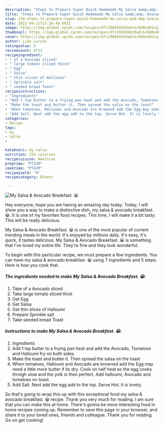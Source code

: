 ```yaml
---
description: "Steps to Prepare Super Quick Homemade My Salsa &amp;amp; Avocado Breakfast. 😀"
title: "Steps to Prepare Super Quick Homemade My Salsa &amp;amp; Avocado Breakfast. 😀"
slug: 234-steps-to-prepare-super-quick-homemade-my-salsa-and-amp-avocado-breakfast
date: 2021-04-11T17:26:49.681Z
image: https://img-global.cpcdn.com/recipes/d7c298926b3dadcb/680x482cq70/my-salsa-avocado-breakfast-recipe-main-photo.jpg
thumbnail: https://img-global.cpcdn.com/recipes/d7c298926b3dadcb/680x482cq70/my-salsa-avocado-breakfast-recipe-main-photo.jpg
cover: https://img-global.cpcdn.com/recipes/d7c298926b3dadcb/680x482cq70/my-salsa-avocado-breakfast-recipe-main-photo.jpg
author: Lida Larson
ratingvalue: 5
reviewcount: 6723
recipeingredient:
- " of a Avocado sliced"
- " large tomato sliced thick"
- " Egg"
- " Salsa"
- " thin slices of Halloumi"
- " Sprinkle salt"
- " seeded bread Toast"
recipeinstructions:
- "Ingredients"
- "Add 1 tsp butter to a frying pan heat and add the Avocado, Tomatoes and Halloumi fry on both sides."
- "Make the toast and butter it. Then spread the salsa on the toast"
- "When tomatoes, Halloumi and Avocado are browned add the Egg may need a little more butter if its dry. Cook on half heat so the egg cooks throigh slow and the yolk is then perfect. Add halloumi, Avocado and tomatoes on toast."
- "Add Salt. Next add the egg add to the top. Serve Hot. It is lovely."
categories:
- Recipe
tags:
- my
- salsa
- 

katakunci: my salsa  
nutrition: 234 calories
recipecuisine: American
preptime: "PT32M"
cooktime: "PT42M"
recipeyield: "4"
recipecategory: Dinner

---
```



![My Salsa &amp; Avocado Breakfast. 😀](https://img-global.cpcdn.com/recipes/d7c298926b3dadcb/680x482cq70/my-salsa-avocado-breakfast-recipe-main-photo.jpg)

Hey everyone, hope you are having an amazing day today. Today, I will show you a way to make a distinctive dish, my salsa &amp; avocado breakfast. 😀. It is one of my favorites food recipes. This time, I will make it a bit tasty. This will be really delicious.



My Salsa &amp; Avocado Breakfast. 😀 is one of the most popular of current trending meals in the world. It's enjoyed by millions daily. It's easy, it's quick, it tastes delicious. My Salsa &amp; Avocado Breakfast. 😀 is something that I've loved my entire life. They're fine and they look wonderful.


To begin with this particular recipe, we must prepare a few ingredients. You can have my salsa &amp; avocado breakfast. 😀 using 7 ingredients and 5 steps. Here is how you cook that.

<!--inarticleads1-->

##### The ingredients needed to make My Salsa &amp; Avocado Breakfast. 😀:

1. Take  of a Avocado sliced
1. Take  large tomato sliced thick
1. Get  Egg
1. Get  Salsa
1. Get  thin slices of Halloumi
1. Prepare  Sprinkle salt
1. Take  seeded bread Toast




<!--inarticleads2-->

##### Instructions to make My Salsa &amp; Avocado Breakfast. 😀:

1. Ingredients
1. Add 1 tsp butter to a frying pan heat and add the Avocado, Tomatoes and Halloumi fry on both sides.
1. Make the toast and butter it. Then spread the salsa on the toast
1. When tomatoes, Halloumi and Avocado are browned add the Egg may need a little more butter if its dry. Cook on half heat so the egg cooks throigh slow and the yolk is then perfect. Add halloumi, Avocado and tomatoes on toast.
1. Add Salt. Next add the egg add to the top. Serve Hot. It is lovely.




So that's going to wrap this up with this exceptional food my salsa &amp; avocado breakfast. 😀 recipe. Thank you very much for reading. I am sure that you can make this at home. There's gonna be more interesting food in home recipes coming up. Remember to save this page in your browser, and share it to your loved ones, friends and colleague. Thank you for reading. Go on get cooking!
